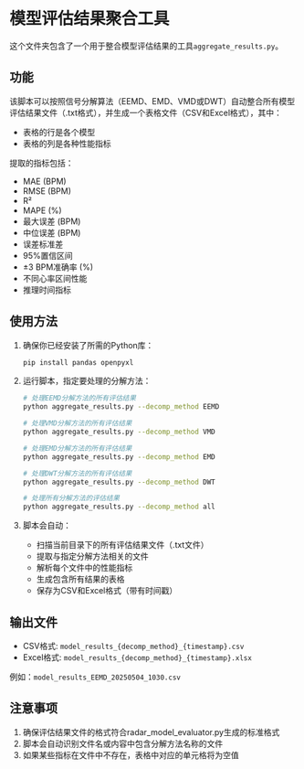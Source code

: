 # 模型评估结果聚合工具

这个文件夹包含了一个用于整合模型评估结果的工具`aggregate_results.py`。

## 功能

该脚本可以按照信号分解算法（EEMD、EMD、VMD或DWT）自动整合所有模型评估结果文件（.txt格式），并生成一个表格文件（CSV和Excel格式），其中：
- 表格的行是各个模型
- 表格的列是各种性能指标

提取的指标包括：
- MAE (BPM)
- RMSE (BPM)
- R²
- MAPE (%)
- 最大误差 (BPM)
- 中位误差 (BPM)
- 误差标准差
- 95%置信区间
- ±3 BPM准确率 (%)
- 不同心率区间性能
- 推理时间指标

## 使用方法

1. 确保你已经安装了所需的Python库：
   ```bash
   pip install pandas openpyxl
   ```

2. 运行脚本，指定要处理的分解方法：
   ```bash
   # 处理EEMD分解方法的所有评估结果
   python aggregate_results.py --decomp_method EEMD
   
   # 处理VMD分解方法的所有评估结果
   python aggregate_results.py --decomp_method VMD
   
   # 处理EMD分解方法的所有评估结果
   python aggregate_results.py --decomp_method EMD
   
   # 处理DWT分解方法的所有评估结果
   python aggregate_results.py --decomp_method DWT
   
   # 处理所有分解方法的评估结果
   python aggregate_results.py --decomp_method all
   ```

3. 脚本会自动：
   - 扫描当前目录下的所有评估结果文件（.txt文件）
   - 提取与指定分解方法相关的文件
   - 解析每个文件中的性能指标
   - 生成包含所有结果的表格
   - 保存为CSV和Excel格式（带有时间戳）

## 输出文件

- CSV格式: `model_results_{decomp_method}_{timestamp}.csv`
- Excel格式: `model_results_{decomp_method}_{timestamp}.xlsx`

例如：`model_results_EEMD_20250504_1030.csv`

## 注意事项

1. 确保评估结果文件的格式符合radar_model_evaluator.py生成的标准格式
2. 脚本会自动识别文件名或内容中包含分解方法名称的文件
3. 如果某些指标在文件中不存在，表格中对应的单元格将为空值 
